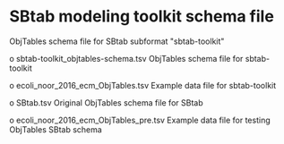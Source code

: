 SBtab modeling toolkit schema file
==========================================

ObjTables schema file for SBtab subformat "sbtab-toolkit"

o sbtab-toolkit_objtables-schema.tsv    ObjTables schema file for sbtab-toolkit

o ecoli_noor_2016_ecm_ObjTables.tsv     Example data file for sbtab-toolkit

o SBtab.tsv                             Original ObjTables schema file for SBtab

o ecoli_noor_2016_ecm_ObjTables_pre.tsv Example data file for testing ObjTables SBtab schema
